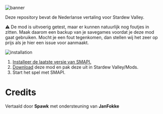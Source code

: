 ![banner](https://user-images.githubusercontent.com/17224428/111884012-10e2f400-89bf-11eb-9d65-3b0d1e0a78e0.png)


Deze repository bevat de Nederlanse vertaling voor Stardew Valley.

:warning: De mod is uitvoerig getest, maar er kunnen natuurlijk nog foutjes in zitten. Maak daarom een backup van je savegames voordat je deze mod gaat gebruiken. Mocht je een fout tegenkomen, dan stellen wij het zeer op prijs als je hier een issue voor aanmaakt.

![installation](https://user-images.githubusercontent.com/17224428/111884007-03c60500-89bf-11eb-8ac2-86153cf09e1b.png)
1. [Installeer de laatste versie van SMAPI.](https://smapi.io/)
2. [Download](https://github.com/janfokke/StardewValleyDutch/releases) deze mod en pak deze uit in Stardew Valley/Mods.
3. Start het spel met SMAPI.
   
# Credits
Vertaald door **Spawk** met ondersteuning van **JanFokke**

